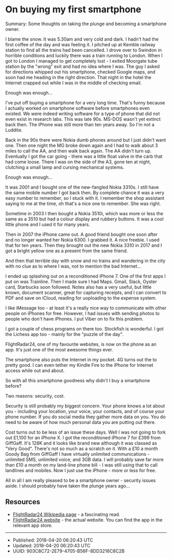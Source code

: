 # On buying my first smartphone

Summary: Some thoughts on taking the plunge and becoming a smartphone
owner.

I blame the snow. It was 5.30am and very cold and dark. I hadn't had
the first coffee of the day and was feeling it. I pitched up at Kemble
railway station to find all the trains had been cancelled. I drove
over to Swindon in horrible conditions and luckily there was a train
running to London. When I got to London I managed to get completely
lost - I exited Moorgate tube station by the "wrong" exit and had no
idea where I was. The guy I asked for directions whipped out his
smartphone, checked Google maps, and soon had me heading in the right
direction. That night in the hotel the Internet crapped out while I
was in the middle of checking email.

Enough was enough...

I've put off buying a smartphone for a very long time. That's funny
because I actually worked on smartphone software before smartphones
even existed. We were indeed writing software for a type
of phone that did not even exist in research labs. This was late
90s. MS-DOS wasn't yet extinct back then. The iPhone was still more
than ten years away. So I'm not a Luddite.

Back in the 90s there were Nokia dumb phones around but I just didn't
want one. Then one night the MG broke down again and I had to walk
about 3 miles to call the AA, and then walk back again. The AA didn't
turn up. Eventually I got the car going - there was a little float
valve in the carb that had come loose. There I was on the side of the
A3, gone ten at night, clutching a small lamp and cursing mechanical
systems.

Enough was enough...

It was 2001 and I bought one of the new-fangled Nokia 3310s. I still
have the same mobile number I got back then. By complete chance it was
a very easy number to remember, so I stuck with it. I remember the
shop assistant saying to me at the time, oh that's a nice one to
remember. She was right.

Sometime in 2003 I then bought a Nokia 3510i, which was more or less
the same as a 3510 but had a colour display and rubbery buttons. It
was a cool little phone and I used it for many years.

Then in 2007 the iPhone came out. A good friend bought one soon after
and no longer wanted her Nokia 6300. I grabbed it. A nice freebie. I
used that for ten years. Then they brought out the new Nokia 3310 in
2017 and I got a bright yellow one as a present from the same friend.

And then that terrible day with snow and no trains and wandering in
the city with no clue as to where I was, not to mention the bad
Internet...

I ended up splashing out on a reconditioned iPhone 7. One of the first
apps I put on was Trainline. Then I made sure I had Maps. Gmail,
Slack, Oyster card, Starbucks soon followed. Notes also has a very
useful, but little known, document scanner, great for capturing
receipts, and I can convert to PDF and save on iCloud, reading for
uoploading to the expense system.

I like iMessage too - at least it's a really nice way to communicate
with other people on iPhones for free. However, I had issues with
sending photos to people who don't have iPhones. I put Viber on to fix
this problem. 

I got a couple of chess programs on there too. Stockfish is
wonderful. I got the Lichess app too - mainly for the "puzzle of the
day". 

FlightRadar24, one of my favourite websites, is now on the phone as an
app. It's just one of the most awesome things ever.

The smartphone also puts the Internet in my pocket. 4G turns out the
to pretty good. I can even tether my Kindle Fire to the iPhone for
Internet access while out and about.

So with all this smartphone goodness why didn't I buy a smartphone
before?

Two reasons: security, cost.

Security is still probably my biggest concern. Your phone knows a lot
about you - including your location, your voice, your contacts, and of
course your phone number. If you do social media they gather more data
on you. You do need to be aware of how much personal data you are
putting out there.

Cost turns out to be less of an issue these days. Well I was not going
to fork out £1,100 for an iPhone X. I got the reconditioned iPhone 7
for £399 from GiffGaff. It's 128K and it looks like brand new although
it was classed as "Very Good". There's not so much as a scratch on
it. With a £10 a month Goody Bag from GiffGaff I have virtually
unlimited communications - unlimited SMS, unlimited voice, and 3GB
data. I will probably save far more than £10 a month on my land-line
phone bill - I was still using that to call landlines and mobiles. Now
I just use the iPhone - more or less for free.

All in all I am really pleased to be a smartphone owner - security
issues aside. I should probably have taken the plunge years ago...

## Resources

- [FlightRadar24 Wikipedia page](https://en.wikipedia.org/wiki/Flightradar24) - a fascinating read.
- [FlightRadar24 website](flightradar24.com) - the actual website. You can find the app in the relevant app store.

---

* Published: 2018-04-20 06:20:43 UTC
* Updated: 2018-04-20 06:20:43 UTC
* UUID: 903C8C72-2E79-4705-B56F-8DD3216C8C2B

